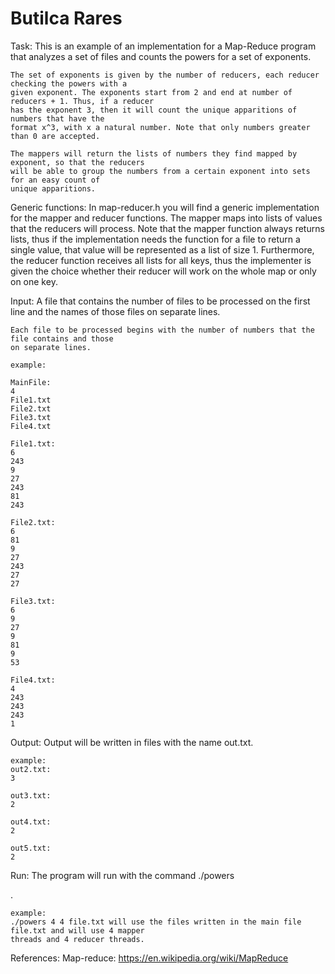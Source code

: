 # Butilca Rares

Task:
    This is an example of an implementation for a Map-Reduce program that analyzes a set of files
    and counts the powers for a set of exponents.

    The set of exponents is given by the number of reducers, each reducer checking the powers with a
    given exponent. The exponents start from 2 and end at number of reducers + 1. Thus, if a reducer
    has the exponent 3, then it will count the unique apparitions of numbers that have the
    format x^3, with x a natural number. Note that only numbers greater than 0 are accepted.

    The mappers will return the lists of numbers they find mapped by exponent, so that the reducers
    will be able to group the numbers from a certain exponent into sets for an easy count of
    unique apparitions.

Generic functions:
    In map-reducer.h you will find a generic implementation for the mapper and reducer functions.
    The mapper maps into lists of values that the reducers will process. Note that the mapper
    function always returns lists, thus if the implementation needs the function for a file to
    return a single value, that value will be represented as a list of size 1. Furthermore,
    the reducer function receives all lists for all keys, thus the implementer is given the choice
    whether their reducer will work on the whole map or only on one key.

Input:
    A file that contains the number of files to be processed on the first line and the names of
    those files on separate lines.

    Each file to be processed begins with the number of numbers that the file contains and those
    on separate lines.

    example:

    MainFile:
    4
    File1.txt
    File2.txt
    File3.txt
    File4.txt

    File1.txt:
    6
    243
    9
    27
    243
    81
    243

    File2.txt:
    6
    81
    9
    27
    243
    27
    27

    File3.txt:
    6
    9
    27
    9
    81
    9
    53

    File4.txt:
    4
    243
    243
    243
    1

Output:
    Output will be written in files with the name out<exponent>.txt.

    example:
    out2.txt:
    3

    out3.txt:
    2

    out4.txt:
    2

    out5.txt:
    2

Run:
    The program will run with the command ./powers <mapper count> <reducer count> <main file name>.

    example:
    ./powers 4 4 file.txt will use the files written in the main file file.txt and will use 4 mapper
    threads and 4 reducer threads.

References:
    Map-reduce: https://en.wikipedia.org/wiki/MapReduce